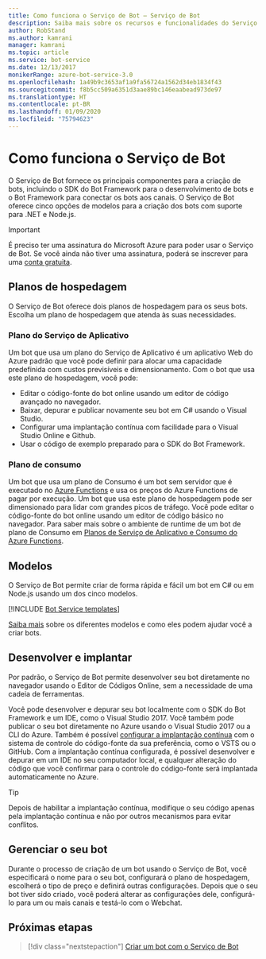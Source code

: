 ```yaml
---
title: Como funciona o Serviço de Bot – Serviço de Bot
description: Saiba mais sobre os recursos e funcionalidades do Serviço de Bot.
author: RobStand
ms.author: kamrani
manager: kamrani
ms.topic: article
ms.service: bot-service
ms.date: 12/13/2017
monikerRange: azure-bot-service-3.0
ms.openlocfilehash: 1a49b9c3653af1a9fa56724a1562d34eb1834f43
ms.sourcegitcommit: f8b5cc509a6351d3aae89bc146eaabead973de97
ms.translationtype: HT
ms.contentlocale: pt-BR
ms.lasthandoff: 01/09/2020
ms.locfileid: "75794623"
---
```

# <a name="how-bot-service-works"></a>Como funciona o Serviço de Bot

O Serviço de Bot fornece os principais componentes para a criação de bots, incluindo o SDK do Bot Framework para o desenvolvimento de bots e o Bot Framework para conectar os bots aos canais. O Serviço de Bot oferece cinco opções de modelos para a criação dos bots com suporte para .NET e Node.js.

> [!IMPORTANT]
> É preciso ter uma assinatura do Microsoft Azure para poder usar o Serviço de Bot. Se você ainda não tiver uma assinatura, poderá se inscrever para uma <a href="https://azure.microsoft.com/free/" target="_blank">conta gratuita</a>.

## <a name="hosting-plans"></a>Planos de hospedagem
O Serviço de Bot oferece dois planos de hospedagem para os seus bots. Escolha um plano de hospedagem que atenda às suas necessidades.

### <a name="app-service-plan"></a>Plano do Serviço de Aplicativo

Um bot que usa um plano do Serviço de Aplicativo é um aplicativo Web do Azure padrão que você pode definir para alocar uma capacidade predefinida com custos previsíveis e dimensionamento. Com o bot que usa este plano de hospedagem, você pode:

* Editar o código-fonte do bot online usando um editor de código avançado no navegador.
* Baixar, depurar e publicar novamente seu bot em C# usando o Visual Studio.
* Configurar uma implantação contínua com facilidade para o Visual Studio Online e Github.
* Usar o código de exemplo preparado para o SDK do Bot Framework.

### <a name="consumption-plan"></a>Plano de consumo
Um bot que usa um plano de Consumo é um bot sem servidor que é executado no <a href="http://go.microsoft.com/fwlink/?linkID=747839" target="_blank">Azure Functions</a> e usa os preços do Azure Functions de pagar por execução. Um bot que usa este plano de hospedagem pode ser dimensionado para lidar com grandes picos de tráfego. Você pode editar o código-fonte do bot online usando um editor de código básico no navegador. Para saber mais sobre o ambiente de runtime de um bot de plano de Consumo em <a target='_blank' href='/azure/azure-functions/functions-scale'>Planos de Serviço de Aplicativo e Consumo do Azure Functions</a>.

## <a name="templates"></a>Modelos

O Serviço de Bot permite criar de forma rápida e fácil um bot em C# ou em Node.js usando um dos cinco modelos.

[!INCLUDE [Bot Service templates](~/includes/snippet-abs-templates.md)]

[Saiba mais](bot-service-concept-templates.md) sobre os diferentes modelos e como eles podem ajudar você a criar bots.

## <a name="develop-and-deploy"></a>Desenvolver e implantar

Por padrão, o Serviço de Bot permite desenvolver seu bot diretamente no navegador usando o Editor de Códigos Online, sem a necessidade de uma cadeia de ferramentas. 

Você pode desenvolver e depurar seu bot localmente com o SDK do Bot Framework e um IDE, como o Visual Studio 2017. Você também pode publicar o seu bot diretamente no Azure usando o Visual Studio 2017 ou a CLI do Azure. Também é possível [configurar a implantação contínua](bot-service-continuous-deployment.md) com o sistema de controle do código-fonte da sua preferência, como o VSTS ou o GitHub. Com a implantação contínua configurada, é possível desenvolver e depurar em um IDE no seu computador local, e qualquer alteração do código que você confirmar para o controle do código-fonte será implantada automaticamente no Azure.  

> [!TIP]
> Depois de habilitar a implantação contínua, modifique o seu código apenas pela implantação contínua e não por outros mecanismos para evitar conflitos.

## <a name="manage-your-bot"></a>Gerenciar o seu bot 

Durante o processo de criação de um bot usando o Serviço de Bot, você especificará o nome para o seu bot, configurará o plano de hospedagem, escolherá o tipo de preço e definirá outras configurações. Depois que o seu bot tiver sido criado, você poderá alterar as configurações dele, configurá-lo para um ou mais canais e testá-lo com o Webchat. 

## <a name="next-steps"></a>Próximas etapas

> [!div class="nextstepaction"]
> [Criar um bot com o Serviço de Bot](bot-service-quickstart.md)